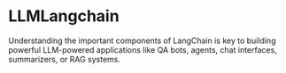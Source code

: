 # LLMLangchain
Understanding the important components of LangChain is key to building powerful LLM-powered applications like QA bots, agents, chat interfaces, summarizers, or RAG systems.
